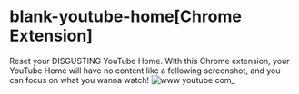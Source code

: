# blank-youtube-home[Chrome Extension]
Reset your DISGUSTING YouTube Home. With this Chrome extension, your YouTube Home will have no content like a following screenshot, and you can focus on what you wanna watch!
![www youtube com_](https://user-images.githubusercontent.com/67095865/186392486-9782af1c-3386-4595-be53-960dec6c9482.png)
